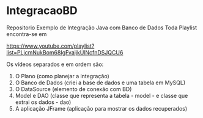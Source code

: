 # IntegracaoBD
Repositorio Exemplo de Integração Java com Banco de Dados
Toda Playlist encontra-se em 

https://www.youtube.com/playlist?list=PLjcmNukBom68IgFvaijkUlNcfnDSJQCU6

Os vídeos separados e em ordem são:

1. O Plano (como planejar a integração)
2. O Banco de Dados (criei a base de dados e uma tabela em MySQL)
3. O DataSource (elemento de conexão com BD)
4. Model e DAO (classe que representa a tabela - model - e classe que extrai os dados - dao)
5. A aplicação JFrame (aplicação para mostrar os dados recuperados)
